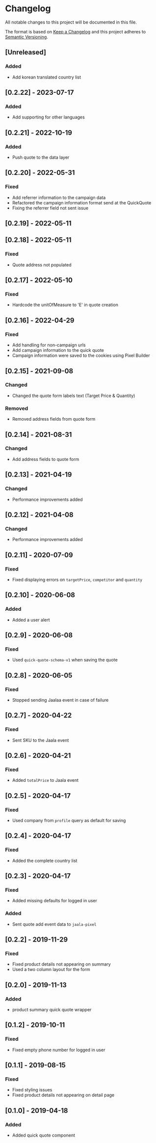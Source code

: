 
# Changelog

All notable changes to this project will be documented in this file.

The format is based on [Keep a Changelog](http://keepachangelog.com/en/1.0.0/)
and this project adheres to [Semantic Versioning](http://semver.org/spec/v2.0.0.html).

## [Unreleased]

### Added

- Add korean translated country list

## [0.2.22] - 2023-07-17

### Added

- Add supporting for other languages

## [0.2.21] - 2022-10-19

### Added

- Push quote to the data layer

## [0.2.20] - 2022-05-31

### Fixed

- Add referrer information to the campaign data
- Refactored the campaign information format send at the QuickQuote
- Fixing the referrer field not sent issue

## [0.2.19] - 2022-05-11

## [0.2.18] - 2022-05-11

### Fixed 

- Quote address not populated

## [0.2.17] - 2022-05-10

### Fixed

- Hardcode the unitOfMeasure to 'E' in quote creation

## [0.2.16] - 2022-04-29

### Fixed

- Add handling for non-campaign urls
- Add campaign information to the quick quote
- Campaign information were saved to the cookies using Pixel Builder

## [0.2.15] - 2021-09-08

### Changed

- Changed the quote form labels text (Target Price & Quantity)
### Removed 

- Removed address fields from quote form

## [0.2.14] - 2021-08-31

### Changed

- Add address fields to quote form


## [0.2.13] - 2021-04-19

### Changed

- Performance improvements added

## [0.2.12] - 2021-04-08

### Changed

- Performance improvements added

## [0.2.11] - 2020-07-09

### Fixed

- Fixed displaying errors on `targetPrice`, `competitor` and `quantity`

## [0.2.10] - 2020-06-08

### Added

- Added a user alert

## [0.2.9] - 2020-06-08

### Fixed

- Used `quick-quote-schema-v1` when saving the quote

## [0.2.8] - 2020-06-05

### Fixed

- Stopped sending Jaalaa event in case of failure

## [0.2.7] - 2020-04-22

### Fixed

- Sent SKU to the Jaala event

## [0.2.6] - 2020-04-21

### Fixed

- Added `totalPrice` to Jaala event

## [0.2.5] - 2020-04-17

### Fixed

- Used company from `profile` query as default for saving

## [0.2.4] - 2020-04-17

### Fixed

- Added the complete country list

## [0.2.3] - 2020-04-17

### Fixed

- Added missing defaults for logged in user

### Added

- Sent quote add event data to `jaala-pixel`

## [0.2.2] - 2019-11-29
### Fixed
- Fixed product details not appearing on summary
- Used a two column layout for the form

## [0.2.0] - 2019-11-13
### Added 
- product summary quick quote wrapper

## [0.1.2] - 2019-10-11
### Fixed
- Fixed empty phone number for logged in user

## [0.1.1] - 2019-08-15
### Fixed
- Fixed styling issues
- Fixed product details not appearing on detail page

## [0.1.0] - 2019-04-18
### Added
- Added quick quote component
